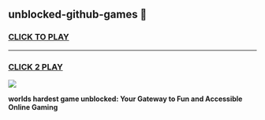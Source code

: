 
## unblocked-github-games 👋
<h3>
<a href="https://premium.freeplayer.one?title=unblocked-github-games&ref=14F">CLICK TO PLAY</a></h3>
<hr>

<h3>
<a href="https://premium.freeplayer.one?title=unblocked-github-games&ref=14F">CLICK 2 PLAY</a>
  
</h3>

<a href="https://premium.freeplayer.one?title=unblocked-github-games&ref=12F/"><img src="https://clearcache.store/games.png"></a>


**worlds hardest game unblocked: Your Gateway to Fun and Accessible Online Gaming**
